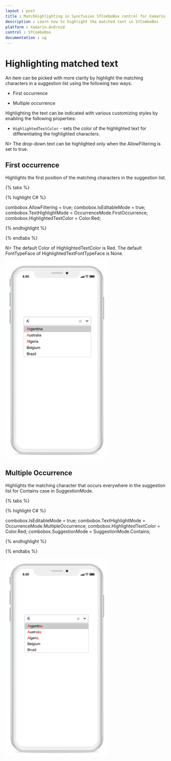 ```yaml
---
layout : post
title : MatchHighlighting in Syncfusion SfComboBox control for Xamarin.Android
description : Learn how to highlight the matched text in SfComboBox
platform : Xamarin.Android
control : SfComboBox
documentation : ug
---
```


# Highlighting matched text

An item can be picked with more clarity by highlight the matching characters in a suggestion list using the following two ways:

* First occurrence

* Multiple occurrence

Highlighting the text can be indicated with various customizing styles by enabling the following properties:

* `HighlightedTextColor` - sets the color of the highlighted text for differentiating the highlighted characters.

N> The drop-down text can be highlighted only when the AllowFiltering is set to true.

## First occurrence

Highlights the first position of the matching characters in the suggestion list.

{% tabs %}

{% highlight C# %}

combobox.AllowFiltering = true;
combobox.IsEditableMode = true;
combobox.TextHighlightMode = OccurrenceMode.FirstOccurrence;
combobox.HighlightedTextColor = Color.Red; 
	 
{% endhighlight %}

{% endtabs %}

N> The default Color of HighlightedTextColor is Red.
   The default FontTypeFace of HighlightedTextFontTypeFace is None.
	
![](images/FirstOccurrence.png)

## Multiple Occurrence

Highlights the matching character that occurs everywhere in the suggestion list for Contains case in SuggestionMode.

{% tabs %}

{% highlight C# %}

combobox.IsEditableMode = true;
combobox.TextHighlightMode = OccurrenceMode.MultipleOccurrence;
combobox.HighlightedTextColor = Color.Red;
combobox.SuggestionMode = SuggestionMode.Contains; 
	 
{% endhighlight %}

{% endtabs %}
	
![](images/MultipleOccurrence.png)




